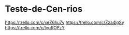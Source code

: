 # Teste-de-Cen-rios
https://trello.com/c/xeZ6hu7v
https://trello.com/c/Zza4lgSy
https://trello.com/c/IvqROPzY
